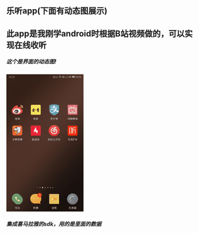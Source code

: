 ## 乐听app(下面有动态图展示)       
## 此app是我刚学android时根据B站视频做的，可以实现在线收听  
##### 这个是界面的动态图!    
![Image text](https://raw.githubusercontent.com/lemonleeboss/YuXiang/master/app/src/main/res/mipmap-mdpi/gifhima.gif)  
##### 集成喜马拉雅的sdk，用的是里面的数据
